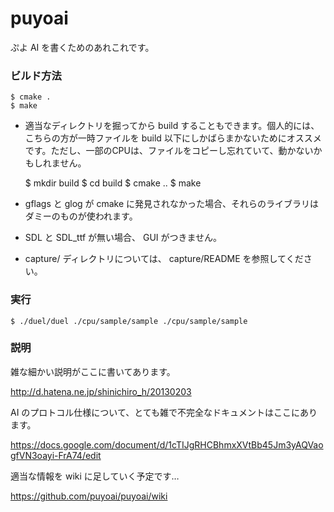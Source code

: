 puyoai
======

ぷよ AI を書くためのあれこれです。

### ビルド方法

    $ cmake .
    $ make

* 適当なディレクトリを掘ってから build することもできます。個人的には、こちらの方が一時ファイルを build 以下にしかばらまかないためにオススメです。ただし、一部のCPUは、ファイルをコピーし忘れていて、動かないかもしれません。


    $ mkdir build
    $ cd build
    $ cmake .. 
    $ make

* gflags と glog が cmake に発見されなかった場合、それらのライブラリはダミーのものが使われます。
* SDL と SDL_ttf が無い場合、 GUI がつきません。
* capture/ ディレクトリについては、 capture/README を参照してください。

### 実行

    $ ./duel/duel ./cpu/sample/sample ./cpu/sample/sample

### 説明

雑な細かい説明がここに書いてあります。

http://d.hatena.ne.jp/shinichiro_h/20130203

AI のプロトコル仕様について、とても雑で不完全なドキュメントはここにあります。

https://docs.google.com/document/d/1cTIJgRHCBhmxXVtBb45Jm3yAQVaogfVN3oayi-FrA74/edit

適当な情報を wiki に足していく予定です…

https://github.com/puyoai/puyoai/wiki
